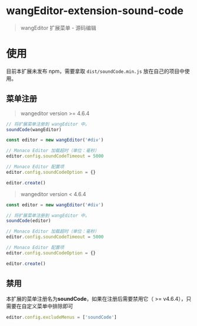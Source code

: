 # wangEditor-extension-sound-code

> wangEditor 扩展菜单 - 源码编辑

# 使用

目前本扩展未发布 npm，需要拿取 `dist/soundCode.min.js` 放在自己的项目中使用。

## 菜单注册

> wangeditor version >= 4.6.4

```js
// 将扩展菜单注册到 wangEditor 中。
soundCode(wangEditor)

const editor = new wangEditor('#div')

// Monaco Editor 加载超时（单位：毫秒）
editor.config.soundCodeTimeout = 5000

// Monaco Editor 配置项
editor.config.soundCodeOption = {}

editor.create()
```

> wangeditor version < 4.6.4

```js
const editor = new wangEditor('#div')

// 将扩展菜单注册到 wangEditor 中。
soundCode(editor)

// Monaco Editor 加载超时（单位：毫秒）
editor.config.soundCodeTimeout = 5000

// Monaco Editor 配置项
editor.config.soundCodeOption = {}

editor.create()
```

## 禁用

本扩展的菜单注册名为**soundCode**，如果在注册后需要禁用它（ >= v4.6.4），只需要在自定义菜单中排除即可

```js
editor.config.excludeMenus = ['soundCode']
```
